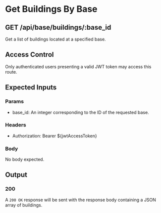 # Get Buildings By Base

## GET /api/base/buildings/:base_id

Get a list of buildings located at a specified base.

## Access Control

Only authenticated users presenting a valid JWT token may access this route.

## Expected Inputs

### Params

- base_id: An integer corresponding to the ID of the requested base.

### Headers

- Authorization: Bearer ${jwtAccessToken}

### Body

No body expected.

## Output

### 200

A `200 OK` response will be sent with the response body containing a JSON array of buildings.